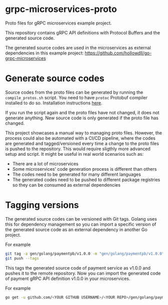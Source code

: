 # grpc-microservices-proto
Proto files for gRPC microservices example project.

This repository contains gRPC API definitions with Protocol Buffers and the generated source code.

The generated source codes are used in the microservices as external dependencies in this example project: https://github.com/hollowdll/go-grpc-microservices

# Generate source codes

Source codes from the proto files can be generated by running the `compile_protos.sh` script. You need to have `protoc` Protobuf compiler installed to do so. Installation instructions [here](https://github.com/protocolbuffers/protobuf#protobuf-compiler-installation).

If you run the script again and the proto files have not changed, it does not generate anything. New source code is only generated if the proto file has changed.

This project showcases a manual way to managing proto files. However, the process could also be automated with a CI/CD pipeline, where the codes are generated and tagged/versioned every time a change to the proto files is pushed to the repository. This would require sligthly more advanced setup and script. It might be useful in real world scenarios such as:
- There are a lot of microservices
- Some microservices' code generation process is different than others
- The codes need to be generated for many different languages
- The generated codes need to be pushed to different package registries so they can be consumed as external dependencies

# Tagging versions

The generated source codes can be versioned with Git tags. Golang uses this for dependency management so you can import a specific version of the generated source code as an external dependency in another Go project.

For example
```sh
git tag -a gen/golang/paymentpb/v1.0.0 -m "gen/golang/paymentpb/v1.0.0"
git push --tags
```
This tags the generated source code of payment service as v1.0.0 and pushes it to the remote repository. Now you can import the generated code of payment gRPC API definition v1.0.0 in your microservices.

For example
```sh
go get -u github.com/<YOUR GITHUB USERNAME>/<YOUR REPO>/gen/golang/paymentpb@v1.0.0
```
